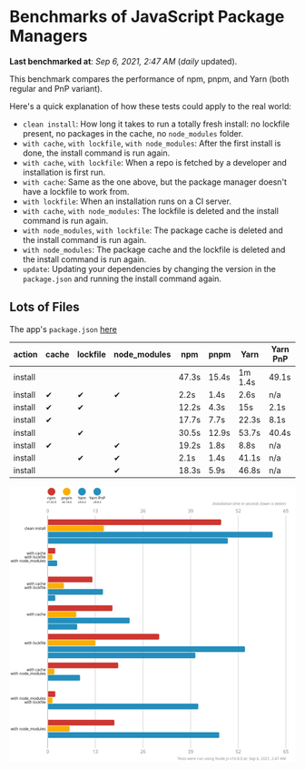 # Benchmarks of JavaScript Package Managers

**Last benchmarked at**: _Sep 6, 2021, 2:47 AM_ (_daily_ updated).

This benchmark compares the performance of npm, pnpm, and Yarn (both regular and PnP variant).

Here's a quick explanation of how these tests could apply to the real world:

- `clean install`: How long it takes to run a totally fresh install: no lockfile present, no packages in the cache, no `node_modules` folder.
- `with cache`, `with lockfile`, `with node_modules`: After the first install is done, the install command is run again.
- `with cache`, `with lockfile`: When a repo is fetched by a developer and installation is first run.
- `with cache`: Same as the one above, but the package manager doesn't have a lockfile to work from.
- `with lockfile`: When an installation runs on a CI server.
- `with cache`, `with node_modules`: The lockfile is deleted and the install command is run again.
- `with node_modules`, `with lockfile`: The package cache is deleted and the install command is run again.
- `with node_modules`: The package cache and the lockfile is deleted and the install command is run again.
- `update`: Updating your dependencies by changing the version in the `package.json` and running the install command again.

## Lots of Files

The app's `package.json` [here](https://github.com/pnpm/pnpm.github.io/blob/main/benchmarks/fixtures/alotta-files/package.json)

| action  | cache | lockfile | node_modules| npm | pnpm | Yarn | Yarn PnP |
| ---     | ---   | ---      | ---         | --- | ---  | ---  | ---      |
| install |       |          |             | 47.3s | 15.4s | 1m 1.4s | 49.1s |
| install | ✔     | ✔        | ✔           | 2.2s | 1.4s | 2.6s | n/a |
| install | ✔     | ✔        |             | 12.2s | 4.3s | 15s | 2.1s |
| install | ✔     |          |             | 17.7s | 7.7s | 22.3s | 8.1s |
| install |       | ✔        |             | 30.5s | 12.9s | 53.7s | 40.4s |
| install | ✔     |          | ✔           | 19.2s | 1.8s | 8.8s | n/a |
| install |       | ✔        | ✔           | 2.1s | 1.4s | 41.1s | n/a |
| install |       |          | ✔           | 18.3s | 5.9s | 46.8s | n/a |

![Graph of the alotta-files results](../../static/img/benchmarks/alotta-files.svg)